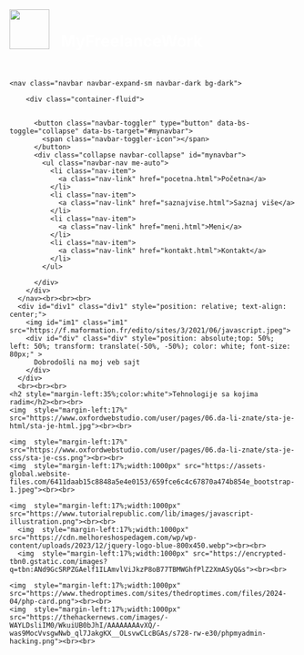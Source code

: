 <!DOCTYPE html>
<html lang="en">
<head>
    <meta charset="UTF-8">
    <meta name="viewport" content="width=device-width, initial-scale=1.0">
    <link href="https://cdn.jsdelivr.net/npm/bootstrap@5.3.3/dist/css/bootstrap.min.css" rel="stylesheet">
    <script src="https://cdn.jsdelivr.net/npm/bootstrap@5.3.3/dist/js/bootstrap.bundle.min.js"></script>
    <title>Document</title>
</head>
<style>
.im1{
margin-left:2%;

}
    body{
        
background-color:	 #00264d;
    }
.div{
margin-left: 2%;
}

</style>
<body>
    <img style="width: 70px; float: left; margin-right: 20px;" src="https://i.pinimg.com/564x/ef/b7/75/efb775f3978d333fbe8d0b13d5e87479.jpg">
    <h1 style="color: white;">MyFreelanceWork</h1><br>

    <nav class="navbar navbar-expand-sm navbar-dark bg-dark">

        <div class="container-fluid">

            
          <button class="navbar-toggler" type="button" data-bs-toggle="collapse" data-bs-target="#mynavbar">
            <span class="navbar-toggler-icon"></span>
          </button>
          <div class="collapse navbar-collapse" id="mynavbar">
            <ul class="navbar-nav me-auto">
              <li class="nav-item">
                <a class="nav-link" href="pocetna.html">Početna</a>
              </li>
              <li class="nav-item">
                <a class="nav-link" href="saznajvise.html">Saznaj više</a>
              </li>
              <li class="nav-item">
                <a class="nav-link" href="meni.html">Meni</a>
              </li>
              <li class="nav-item">
                <a class="nav-link" href="kontakt.html">Kontakt</a>
              </li>
            </ul>
            
          </div>
        </div>
      </nav><br><br><br>
      <div id="div1" class="div1" style="position: relative; text-align: center;">
        <img id="im1" class="im1" src="https://f.maformation.fr/edito/sites/3/2021/06/javascript.jpeg">
        <div id="div" class="div" style="position: absolute;top: 50%; left: 50%; transform: translate(-50%, -50%); color: white; font-size: 80px;" >
          Dobrodošli na moj veb sajt
        </div>
      </div>
      <br><br><br>
    <h2 style="margin-left:35%;color:white">Tehnologije sa kojima radim</h2><br><br>
    <img  style="margin-left:17%" src="https://www.oxfordwebstudio.com/user/pages/06.da-li-znate/sta-je-html/sta-je-html.jpg"><br><br>
    
    <img  style="margin-left:17%" src="https://www.oxfordwebstudio.com/user/pages/06.da-li-znate/sta-je-css/sta-je-css.png"><br><br>
    <img  style="margin-left:17%;width:1000px" src="https://assets-global.website-files.com/6411daab15c8848a5e4e0153/659fce6c4c67870a474b854e_bootstrap-1.jpeg"><br><br>

    <img  style="margin-left:17%;width:1000px" src="https://www.tutorialrepublic.com/lib/images/javascript-illustration.png"><br><br>
      <img  style="margin-left:17%;width:1000px" src="https://cdn.melhoreshospedagem.com/wp/wp-content/uploads/2023/12/jquery-logo-blue-800x450.webp"><br><br>
      <img  style="margin-left:17%;width:1000px" src="https://encrypted-tbn0.gstatic.com/images?q=tbn:ANd9GcSRPZGAelf1ILAmvlViJkzP8oB77TBMWGhfPlZ2XmASyQ&s"><br><br>

    <img  style="margin-left:17%;width:1000px" src="https://www.thedroptimes.com/sites/thedroptimes.com/files/2024-04/php-card.png"><br><br>
    <img  style="margin-left:17%;width:1000px" src="https://thehackernews.com/images/-WAYLDsliIM0/WkuiUB0bJhI/AAAAAAAAvXQ/-was9MocVvsgwNwb_ql7JakgKX__OLsvwCLcBGAs/s728-rw-e30/phpmyadmin-hacking.png"><br><br>


  </body>
</html>
